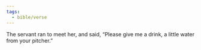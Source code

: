 ```yaml
---
tags:
  - bible/verse
---
```

The servant ran to meet her, and said, “Please give me a drink, a little water from your pitcher.”